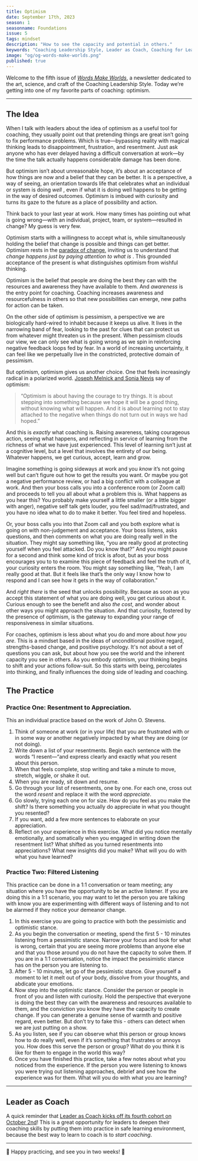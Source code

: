 ```yaml
---
title: Optimism
date: September 17th, 2023
season: 1
seasonname: Foundations
issue: 5
tags: mindset
description: "How to see the capacity and potential in others."
keywords: "Coaching Leadership Style, Leader as Coach, Coaching for Leaders, Manager as Coach"
image: "og/og-words-make-worlds.png"
published: true
---
```


Welcome to the fifth issue of [_Words Make Worlds_](https://methodandmatter.com/words-make-worlds), a newsletter dedicated to the art, science, and craft of the Coaching Leadership Style. Today we’re getting into one of my favorite parts of coaching: optimism.

---

## The Idea
When I talk with leaders about the idea of optimism as a useful tool for coaching, they usually point out that pretending things are great isn’t going to fix performance problems. Which is true&mdash;bypassing reality with magical thinking leads to disappointment, frustration, and resentment. Just ask anyone who has ever delayed having a difficult conversation at work&mdash;by the time the talk actually happens considerable damage has been done.

But optimism isn’t about unreasonable hope, it’s about an acceptance of how things are now and a belief that they can be better. It is a perspective, a way of seeing, an orientation towards life that celebrates what an individual or system is doing _well_ ,  even if what it is doing well happens to be getting in the way of desired outcomes. Optimism is imbued with curiosity and turns its gaze to the future as a place of possibility and action.

Think back to your last year at work. How many times has pointing out what is going wrong&mdash;with an individual, project, team, or system&mdash;resulted in change? My guess is very few.

Optimism starts with a willingness to accept what is, while simultaneously holding the belief that change is possible and things can get better. Optimism rests in the [paradox of change](https://medium.com/method-matter/building-a-relationship-with-change-3602cf6e7890), inviting us to understand that _change happens just by paying attention to what is_ . This grounded acceptance of the present is what distinguishes optimism from wishful thinking.

Optimism is the belief that people are doing the best they can with the resources and awareness they have available to them. And _awareness_ is the entry point for coaching. Coaching increases awareness and resourcefulness in others so that new possibilities can emerge, new paths for action can be taken.

On the other side of optimism is pessimism, a perspective we are biologically hard-wired to inhabit because it keeps us alive. It lives in the narrowing band of fear, looking to the past for clues that can protect us from whatever might threaten us in the present. When pessimism clouds our view, we can only see what is going wrong as we spin in reinforcing negative feedback loops fed by fear. In a world of increasing uncertainty, it can feel like we perpetually live in the constricted, protective domain of pessimism.

But optimism, optimism gives us another choice. One that feels increasingly radical in a polarized world. [Joseph Melnick and Sonia Nevis](http://josephmelnickphd.com/wp-content/uploads/2016/Articles/Article_on_Optimism%20with%20Sonia.pdf) say of optimism:

> “Optimism is about having the courage to try things. It is about stepping into something because we hope it will be a good thing, without knowing what will happen. And it is about learning not to stay attached to the negative when things do not turn out in ways we had hoped.”

And this is _exactly_ what coaching is. Raising awareness, taking courageous action, seeing what happens, and reflecting in service of learning from the richness of what we have just experienced. This level of learning isn’t just at a cognitive level, but a level that involves the entirety of our being. Whatever happens, we get curious, accept, learn and grow.

Imagine something is going sideways at work and you _know_ it’s not going well but can’t figure out how to get the results you want. Or maybe you got a negative performance review, or had a big conflict with a colleague at work. And then your boss calls you into a conference room (or Zoom call) and proceeds to tell you all about what a problem this is. What happens as you hear this? You probably make yourself a little smaller (or a little bigger with anger), negative self talk gets louder, you feel sad/mad/frustrated, and you have no idea what to do to make it better. You feel tired and hopeless.

Or, your boss calls you into that Zoom call and you both explore what is going on with non-judgement and acceptance. Your boss listens, asks questions, and then comments on what you are doing really well in the situation. They might say something like, “you are really good at protecting yourself when you feel attacked. Do you know that?” And you might pause for a second and think some kind of trick is afoot, but as your boss encourages you to to examine this piece of feedback and feel the truth of it, your curiosity enters the room. You might say something like, “Yeah, I am really good at that. But it feels like that’s the only way I know how to respond and I can see how it gets in the way of collaboration.”

And _right there_ is the seed that unlocks possibility. Because as soon as you accept this statement of what you are doing well, you get curious about it. Curious enough to see the benefit and also _the cost_, and wonder about other ways you might approach the situation. And that curiosity, fostered by the presence of optimism, is the gateway to expanding your range of responsiveness in similar situations.

For coaches, optimism is less about what you do and more about _how you are_. This is a mindset based in the ideas of unconditional positive regard, strengths-based change, and positive psychology. It's not about a set of questions you can ask, but about how you see the world and the inherent capacity you see in others. As you embody optimism, your thinking begins to shift and your actions follow-suit. So this starts with being, percolates into thinking, and finally influences the doing side of leading and coaching.  


## The Practice

### Practice One: Resentment to Appreciation.
This an individual practice based on the work of John O. Stevens.

1. Think of someone at work (or in your life) that you are frustrated with or in some way or another negatively impacted by what they are doing (or not doing).
2. Write down a list of your resentments. Begin each sentence with the words “I resent&mdash;“and express clearly and exactly what you resent about this person.
3. When that feels complete, stop writing and take a minute to move, stretch, wiggle, or shake it out.
4. When you are ready, sit down and resume.
5. Go through your list of resentments, one by one. For each one, cross out the word _resent_ and replace it with the word _appreciate_.
6. Go slowly, trying each one on for size. How do you feel as you make the shift? Is there something you actually do appreciate in what you thought you resented?
7. If you want, add a few more sentences to elaborate on your appreciation.
8. Reflect on your experience in this exercise. What did you notice mentally emotionally, and somatically when you engaged in writing down the resentment list? What shifted as you turned resentments into appreciations? What new insights did you make? What will you do with what you have learned?

### Practice Two: Filtered Listening

This practice can be done in a 1:1 conversation or team meeting; any situation where you have the opportunity to be an active listener. If you are doing this in a 1:1 scenario, you may want to let the person you are talking with know you are experimenting with different ways of listening and to not be alarmed if they notice your demeanor change.

1. In this exercise you are going to practice with both the pessimistic and optimistic stance.
2. As you begin the conversation or meeting, spend the first 5 - 10 minutes listening from a pessimistic stance. Narrow your focus and look for what is wrong, certain that you are seeing more problems than anyone else and that you those around you do not have the capacity to solve them. If you are in a 1:1 conversation, notice the impact the pessimistic stance has on the person you are listening to.  
3. After 5 - 10 minutes, let go of the pessimistic stance. Give yourself a moment to let it melt out of your body, dissolve from your thoughts, and abdicate your emotions.
4. Now step into the optimistic stance. Consider the person or people in front of you and listen with curiosity. Hold the perspective that everyone is doing the best they can with the awareness and resources available to them, and the conviction you know they have the capacity to create change. If you can generate a genuine sense of warmth and positive regard, even better. But don’t try to fake this - others can detect when we are just putting on a show.
5. As you listen, see if you can observe what this person or group knows how to do really well, even if it’s something that frustrates or annoys you. How does this serve the person or group? What do you think it is like for them to engage in the world this way?
6. Once you have finished this practice, take a few notes about what you noticed from the experience. If the person you were listening to knows you were trying out listening approaches, debrief and see how the experience was for them. What will you do with what you are learning?

---

## Leader as Coach

A quick reminder that [Leader as Coach kicks off its fourth cohort on October 2nd](https://maven.com/andrea-mignolo/leader-as-coach)! This is a great opportunity for leaders to deepen their coaching skills by putting them into practice in safe learning environment, because the best way to learn to coach is to _start coaching_.

---

🫶 Happy practicing, and see you in two weeks! 🫶
